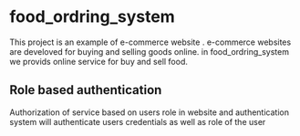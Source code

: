 # food_ordring_system

This project is an example of e-commerce website . e-commerce websites are develoved for buying and selling goods online.
in food_ordring_system we provids online service for buy and sell food. <br> 
<h2>Role based authentication</h2>  
<p>Authorization of service based on users role in website and authentication system will authenticate users credentials as well as role of the user</p>
